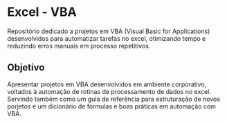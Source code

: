 # Excel - VBA

Repositório dedicado a projetos  em VBA (Visual Basic for Applications) desenvolvidos para automatizar tarefas no excel, otimizando tempo e reduzindo erros manuais em processo repetitivos.

## Objetivo

Apresentar projetos em VBA desenvolvidos em ambiente corporativo, voltados à automação de rotinas de processamento de dados no excel. Servindo também como um guia de referência para estruturação de novos porjetos e um dicionário de fórmulas e boas práticas em automação com VBA.


